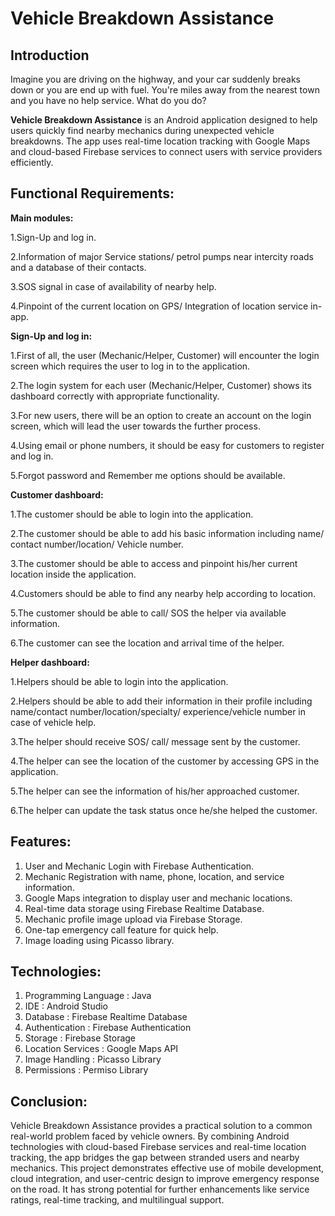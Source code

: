 # Vehicle Breakdown Assistance

## Introduction

Imagine you are driving on the highway, and your car suddenly breaks down or you are end up with fuel. You're miles away from the nearest town and you have no help service. What do you do?

**Vehicle Breakdown Assistance** is an Android application designed to help users quickly find nearby mechanics during unexpected vehicle breakdowns. The app uses real-time location tracking with Google Maps and cloud-based Firebase services to connect users with service providers efficiently.

## Functional Requirements:
**Main modules:**

1.Sign-Up and log in.

2.Information of major Service stations/ petrol pumps near intercity roads and a database of their contacts.

3.SOS signal in case of availability of nearby help.

4.Pinpoint of the current location on GPS/ Integration of location service in-app.

**Sign-Up and log in:** 

1.First of all, the user (Mechanic/Helper, Customer) will encounter the login screen which requires the user to log in to the application.

2.The login system for each user (Mechanic/Helper, Customer) shows its dashboard correctly with appropriate functionality.

3.For new users, there will be an option to create an account on the login screen, which will lead the user towards the further process. 

4.Using email or phone numbers, it should be easy for customers to register and log in.

5.Forgot password and Remember me options should be available.

**Customer dashboard:**

1.The customer should be able to login into the application.

2.The customer should be able to add his basic information including name/ contact number/location/ Vehicle number. 

3.The customer should be able to access and pinpoint his/her current location inside the application.

4.Customers should be able to find any nearby help according to location.

5.The customer should be able to call/ SOS the helper via available information.

6.The customer can see the location and arrival time of the helper.

**Helper dashboard:**

1.Helpers should be able to login into the application.

2.Helpers should be able to add their information in their profile including name/contact number/location/specialty/ experience/vehicle number in case of vehicle 
help.

3.The helper should receive SOS/ call/ message sent by the customer.

4.The helper can see the location of the customer by accessing GPS in the application.

5.The helper can see the information of his/her approached customer.

6.The helper can update the task status once he/she helped the customer.

##  Features:
1. User and Mechanic Login with Firebase Authentication.
2. Mechanic Registration with name, phone, location, and service information.
3. Google Maps integration to display user and mechanic locations.
4. Real-time data storage using Firebase Realtime Database.
5. Mechanic profile image upload via Firebase Storage.
6. One-tap emergency call feature for quick help.
7. Image loading using Picasso library.

## Technologies:
1. Programming Language : Java
2. IDE                  : Android Studio
3. Database             : Firebase Realtime Database
4. Authentication       : Firebase Authentication
5. Storage              : Firebase Storage
6. Location Services    : Google Maps API
7. Image Handling       : Picasso Library
8. Permissions          : Permiso Library

## Conclusion:
Vehicle Breakdown Assistance provides a practical solution to a common real-world problem faced by vehicle owners. By combining Android technologies with cloud-based Firebase services and real-time location tracking, the app bridges the gap between stranded users and nearby mechanics. This project demonstrates effective use of mobile development, cloud integration, and user-centric design to improve emergency response on the road. It has strong potential for further enhancements like service ratings, real-time tracking, and multilingual support.

